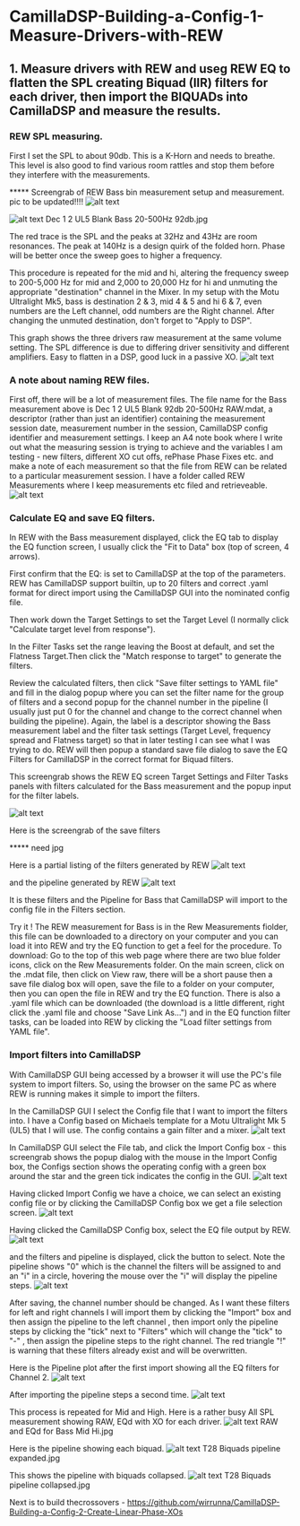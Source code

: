 # CamillaDSP-Building-a-Config-1-Measure-Drivers-with-REW
## 1. Measure drivers with REW and useg REW EQ to flatten the SPL creating Biquad (IIR) filters for each driver, then import the BIQUADs into CamillaDSP and measure the results.

### REW SPL measuring.

First I set the SPL to about 90db. This is a K-Horn and needs to breathe. This level is also good to find various room rattles and stop them before they interfere with the measurements.

***** Screengrab of REW Bass bin measurement setup and measurement. pic to be updated!!!!
![alt text](<Images/REW Make a measurement config.jpg>)


![alt text](<Images/Dec 1 2 UL5 Blank 92db 20-500Hz.jpg>)
 Dec 1 2 UL5 Blank Bass 20-500Hz 92db.jpg

The red trace is the SPL and the peaks at 32Hz and 43Hz are room resonances. The peak at 140Hz is a design quirk of the folded horn. Phase will be better once the sweep goes to higher a frequency.

This procedure is repeated for the mid and hi, altering the frequency sweep to 200-5,000 Hz for mid and 2,000 to 20,000 Hz for hi and unmuting the appropriate "destination" channel in the Mixer. In my setup with the Motu Ultralight Mk5, bass is destination 2 & 3, mid 4 & 5 and hi 6 & 7, even numbers are the Left channel, odd numbers are the Right channel. After changing the unmuted destination, don't forget to "Apply to DSP".
 


This graph shows the three drivers raw measurement at the same volume setting. The SPL difference is due to differing driver sensitivity and  different amplifiers. Easy to flatten in a DSP, good luck in a passive XO.
![alt text](<Images/Dec 1 Bass Mid Hi Raw.jpg>)


### A note about naming REW files.

First off, there will be a lot of measurement files. The file name for the Bass measurement above is Dec 1 2 UL5 Blank 92db 20-500Hz RAW.mdat, a descriptor (rather than just an identifier) containing the measurement session date, measurement number in the session, CamillaDSP config identifier and measurement settings.  I keep an A4 note book where I write out what the measuring session is trying to achieve and the variables I am testing - new filters, different XO cut offs, rePhase Phase Fixes etc. and make a note of each measurement so that the file from REW can be related to a particular measurement session.
I have a folder called REW Measurements where I keep measurements etc filed and retrieveable.
![alt text](<Images/REW folder for measurements.jpg>) 


### Calculate EQ and save EQ filters.

In REW with the Bass measurement displayed, click the EQ tab to display the EQ function screen, I usually click the "Fit to Data" box (top of screen, 4 arrows). 

First confirm that the EQ: is set to CamillaDSP at the top of the parameters. REW has CamillaDSP support builtin, up to 20 filters and correct .yaml format for direct import using the CamillaDSP GUI into the nominated config file. 

Then work down the Target Settings to set the Target Level (I normally click "Calculate target level from response").

In the Filter Tasks set the range leaving the Boost at default, and set the Flatness Target.Then click the "Match response to target" to generate the filters. 

Review the calculated filters, then click "Save filter settings to YAML file" and fill in the dialog popup where you can set the filter name for the group of filters and a second popup for the channel number in the pipeline (I usually just put 0 for the channel and change to the correct channel when building the pipeline). Again, the label is a descriptor showing the Bass measurement label and the filter task settings (Target Level, frequency spread and Flatness target) so that in later testing I can see what I was trying to do. REW will then popup a standard save file dialog to save the EQ Filters for CamillaDSP in the correct format for Biquad filters.

This screengrab shows the REW EQ screen Target Settings and Filter Tasks panels with filters calculated for the Bass measurement and the popup input for the filter labels. 

 ![alt text](<Images/REW Bass EQ screen showing save dialog.jpg>)

Here is the screengrab of the save filters

***** need jpg

Here is a partial listing of the filters generated by REW
 ![alt text](<Images/EQ Dec 1 2 Bass Filters in yaml file.jpg>)

and the pipeline generated by REW
![alt text](<Images/EQ Dec 1 2 Bass Pipeline of Bass Filters.jpg>)


It is these filters and the Pipeline for Bass that CamillaDSP will import to the config file in the Filters section.

Try it !
The REW measurement for Bass is in the Rew Measurements fiolder, this file can be downloaded to a directory on your computer and you can load it into REW and try the EQ function to get a feel for the procedure. 
To download: Go to the top of this web page where there are two blue folder icons, click on the Rew Measurements folder.
On the main screen, click on the .mdat file, then click on View raw, there will be a short pause then a save file dialog box will open, save the file to a folder on your computer, then you can open the file in REW and try the EQ function.
There is also a .yaml file which can be downloaded (the download is a little different, right click the .yaml file and choose "Save Link As...") and in the EQ function filter tasks, can be loaded into REW by clicking the "Load filter settings from YAML file".

### Import filters into CamillaDSP
With CamillaDSP GUI being accessed by a browser it will use the PC's file system to import filters. So, using the browser on the same PC as where REW is running makes it simple to import the filters.

In the CamillaDSP GUI I select the Config file that I want to import the filters into. I have a Config based on Michaels template for a Motu Ultralight Mk 5 (UL5) that I will use. The config contains a gain filter and a mixer. 
![alt text](<Images/UL5 Analog Blank pipeline.jpg>)

In CamillaDSP GUI select the File tab, and click the Import Config box - this screengrab shows the popup dialog with the mouse in the Import Config box, the Configs section shows the operating config with a green box around the star and the green tick indicates the config in the GUI. 
![alt text](<Images/UL5 Analog Blank select file import config.jpg>)
 
 Having clicked Import Config we have a choice, we can select an existing config file or by clicking the CamillaDSP Config box we get a file selection screen.
![alt text](<Images/UL5 Analog Blank select file import config showing choices.jpg>)


Having clicked the CamillaDSP Config box, select the EQ file output by REW.
![alt text](<Images/UL5 Analog Blank select config to be imported.jpg>)

 
and the filters and pipeline is displayed, click the button to select. Note the pipeline shows "0" which is the channel the filters will be assigned to and an "i" in a circle, hovering the mouse over the "i" will display the pipeline steps. 
![alt text](<Images/UL5 Analog Blank select what to import.jpg>)


After saving, the channel number should be changed. As I want these filters for left and right channels I will import them by clicking the "Import" box and then assign the pipeline to the left channel , then import only the pipeline steps by clicking the "tick" next to "Filters" which will change the "tick" to "-" , then assign the pipeline steps to the right channel. The red triangle "!" is warning that these filters already exist and will be overwritten.
 
Here is the Pipeline plot after the first import showing all the EQ filters for Channel 2.
![alt text](<Images/UL5 Analog Blank pipeline after import.jpg>)

After importing the pipeline steps a second time.
![alt text](<Images/UL5 Analog Blank pipeline after import of both channels.jpg>)
 

This process is repeated for Mid and High.
Here is a rather busy All SPL measurement showing RAW, EQd with XO for each driver.
![alt text](<Images/RAW and EQd for Bass Mid Hi.jpg>) 
RAW and EQd for Bass Mid Hi.jpg

Here is the pipeline showing each biquad.
![alt text](<Images/T 28 Biquads expanded pipeline.jpg>) 
T28 Biquads pipeline expanded.jpg

This shows the pipeline with biquads collapsed.
![alt text](<Images/T28 Biquads pipeline collapsed.jpg>)
 T28 Biquads pipeline collapsed.jpg

Next is to build thecrossovers -
https://github.com/wirrunna/CamillaDSP-Building-a-Config-2-Create-Linear-Phase-XOs
